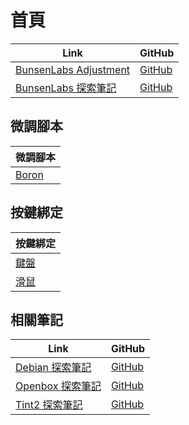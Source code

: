 

# 首頁

| Link | GitHub |
| ---- | ------ |
| [BunsenLabs Adjustment](https://samwhelp.github.io/bunsenlabs-adjustment/) | [GitHub](https://github.com/samwhelp/bunsenlabs-adjustment) |
| [BunsenLabs 探索筆記](https://samwhelp.github.io/note-about-bunsenlabs/) | [GitHub](https://github.com/samwhelp/note-about-bunsenlabs) |




## 微調腳本

| 微調腳本 |
| --- |
| [Boron](https://github.com/samwhelp/bunsenlabs-adjustment/tree/main/prototype/main/bunsen-config/Main) |




## 按鍵綁定

| 按鍵綁定 |
| --- |
| [鍵盤](https://samwhelp.github.io/note-about-bunsenlabs/read/config/keybind.html) |
| [滑鼠](https://samwhelp.github.io/note-about-bunsenlabs/read/config/mousebind.html) |




## 相關筆記

| Link | GitHub |
| ---- | ------ |
| [Debian 探索筆記](https://samwhelp.github.io/note-about-debian/) | [GitHub](https://github.com/samwhelp/note-about-debian) |
| [Openbox 探索筆記](https://samwhelp.github.io/note-about-openbox/) | [GitHub](https://github.com/samwhelp/note-about-openbox) |
| [Tint2 探索筆記](https://samwhelp.github.io/note-about-tint2/) | [GitHub](https://github.com/samwhelp/note-about-tint2) |
